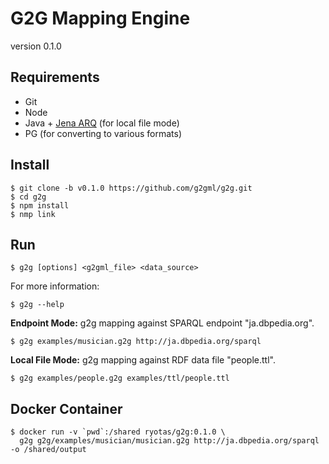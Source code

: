 # G2G Mapping Engine

version 0.1.0

## Requirements

* Git
* Node
* Java + [Jena ARQ](https://jena.apache.org/documentation/query/index.html) (for local file mode)
* PG (for converting to various formats)

## Install

    $ git clone -b v0.1.0 https://github.com/g2gml/g2g.git
    $ cd g2g
    $ npm install
    $ nmp link

## Run

    $ g2g [options] <g2gml_file> <data_source>

For more information:

    $ g2g --help

**Endpoint Mode:** g2g mapping against SPARQL endpoint "ja.dbpedia.org".

    $ g2g examples/musician.g2g http://ja.dbpedia.org/sparql

**Local File Mode:** g2g mapping against RDF data file "people.ttl".

    $ g2g examples/people.g2g examples/ttl/people.ttl

## Docker Container

    $ docker run -v `pwd`:/shared ryotas/g2g:0.1.0 \
      g2g g2g/examples/musician/musician.g2g http://ja.dbpedia.org/sparql -o /shared/output
